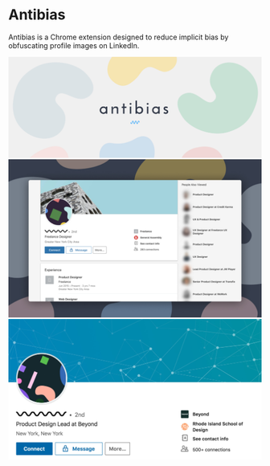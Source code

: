 # Antibias
Antibias is a Chrome extension designed to reduce implicit bias by obfuscating profile images on LinkedIn.

![Example Screenshot](images/marquee-promo-tile.jpg)
![Example Screenshot](images/screenshot.jpg)
![Example Screenshot](images/app-screenshot.jpg)

